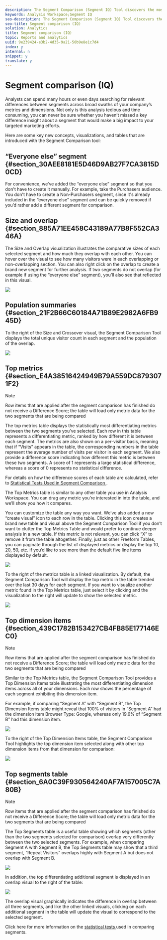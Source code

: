 ```yaml
---
description: The Segment Comparison (Segment IQ) Tool discovers the most statistically significant differences among an unlimited number of segments through an automated analysis of every single metric and dimension you have access to. It automatically uncovers the key characteristics of the audience segments that are driving your company’s KPIs and lets you see how much any segments overlap.
keywords: Analysis Workspace;Segment IQ
seo-description: The Segment Comparison (Segment IQ) Tool discovers the most statistically significant differences among an unlimited number of segments through an automated analysis of every single metric and dimension you have access to. It automatically uncovers the key characteristics of the audience segments that are driving your company’s KPIs and lets you see how much any segments overlap.
seo-title: Segment comparison (IQ)
solution: Analytics
title: Segment comparison (IQ)
topic: Reports and analytics
uuid: 9e239424-e3b2-4d35-9a21-50b9e8e1c7d4
index: y
internal: n
snippet: y
translate: y
---
```


# Segment comparison (IQ)

Analysts can spend many hours or even days searching for relevant differences between segments across broad swaths of your company’s metrics and dimensions. Not only is this analysis tedious and time consuming, you can never be sure whether you haven’t missed a key difference insight about a segment that would make a big impact to your targeted marketing efforts. 

Here are some key new concepts, visualizations, and tables that are introduced with the Segment Comparison tool: 

## “Everyone else” segment {#section_30AEE8181E5D46D9AB27F7CA3815D0CD}

For convenience, we’ve added the “everyone else” segment so that you don't have to create it manually. For example, take the Purchasers audience. You don't have to create a Non-Purchasers segment, since it's already included in the “everyone else” segment and can be quickly removed if you’d rather add a different segment for comparison. 

## Size and overlap {#section_885A71EE458C43189A77B8F552CA346A}

The Size and Overlap visualization illustrates the comparative sizes of each selected segment and how much they overlap with each other. You can hover over the visual to see how many visitors were in each overlapping or non-overlapping section. You can also right click on the overlap to create a brand new segment for further analysis. If two segments do not overlap (for example if using the “everyone else” segment), you’ll also see that reflected in this visual. 

![](../../assets/size-overlap.png) 

## Population summaries {#section_21F2B66C60184A71B89E2982A6FB945D}

To the right of the Size and Crossover visual, the Segment Comparison Tool displays the total unique visitor count in each segment and the population of the overlap. 

![](../../assets/population_summaries.png) 

## Top metrics {#section_E4A38516424949B79A559DC8793071F2}


>[!NOTE]
>
>Row items that are applied after the segment comparison has finished do not receive a Difference Score; the table will load only metric data for the two segments that are being compared

The top metrics table displays the statistically most differentiating metrics between the two segments you’ve selected. Each row in this table represents a differentiating metric, ranked by how different it is between each segment. The metrics are also shown on a per-visitor basis, meaning that if “Visits” appears in the table, the corresponding numbers in the table represent the average number of visits per visitor in each segment. We also provide a difference score indicating how different this metric is between these two segments. A score of 1 represents a large statistical difference, whereas a score of 0 represents no statistical difference. 

For details on how the difference scores of each table are calculated, refer to [ Statistical Tests Used in Segment Comparison ](../../analysis_workspace_bucket/panels/segment-comparison/statistical-test.md#concept_0B6AC754EAED460283D4626983F838F4). 

The Top Metrics table is similar to any other table you use in Analysis Workspace. You can drag any metric you’re interested in into the table, and we’ll show you how it compares. 

You can customize the table any way you want. We’ve also added a new “create visual” icon to each row in the table. Clicking this icon creates a brand new table and visual above the Segment Comparison Tool if you don’t want to clutter the Top Metrics Table and would prefer to continue deeper analysis in a new table. If this metric is not relevant, you can click “X” to remove it from the table altogether. Finally, just as other Freeform Tables, you can paginate through the list of displayed metrics or display the top 10, 20, 50, etc. if you’d like to see more than the default five line items displayed by default. 

![](../../assets/top-metrics.png) 

To the right of the metrics table is a linked visualization. By default, the Segment Comparison Tool will display the top metric in the table trended over the last 30 days for each segment. If you want to visualize another metric found in the Top Metrics table, just select it by clicking and the visualization to the right will update to show the selected metric. 

![](../../assets/linked-viz.png) 

## Top dimension items {#section_439C1782B153427CB4FB85E177146EC0}


>[!NOTE]
>
>Row items that are applied after the segment comparison has finished do not receive a Difference Score; the table will load only metric data for the two segments that are being compared

Similar to the Top Metrics table, the Segment Comparison Tool provides a Top Dimension Items table illustrating the most differentiating dimension items across all of your dimensions. Each row shows the percentage of each segment exhibiting this dimension item. 

For example, if comparing “Segment A” with “Segment B”, the Top Dimension Items table might reveal that 100% of visitors in “Segment A” had the dimension item Browser Type: Google, whereas only 19.6% of “Segment B” had this dimension item. 

![](../../assets/top-dimension-item1.png) 

To the right of the Top Dimension Items table, the Segment Comparison Tool highlights the top dimension item selected along with other top dimension items from that dimension for comparison: 

![](../../assets/top-dimension-item.png) 

## Top segments table {#section_6A0C39F930564240AF7A157005C7A80B}


>[!NOTE]
>
>Row items that are applied after the segment comparison has finished do not receive a Difference Score; the table will load only metric data for the two segments that are being compared

The Top Segments table is a useful table showing which segments (other than the two segments selected for comparison) overlap very differently between the two selected segments. For example, when comparing Segment A with Segment B, the Top Segments table may show that a third segment, “Repeat Visitors” overlaps highly with Segment A but does not overlap with Segment B. 

![](../../assets/top-segments.png) 

In addition, the top differentiating additional segment is displayed in an overlap visual to the right of the table: 

![](../../assets/segment-overlap.png) 

The overlap visual graphically indicates the difference in overlap between all three segments, and like the other linked visuals, clicking on each additional segment in the table will update the visual to correspond to the selected segment. 

Click here for more information on the [ statistical tests ](../../analysis_workspace_bucket/panels/segment-comparison/statistical-test.md#concept_0B6AC754EAED460283D4626983F838F4) used in comparing segments. 
